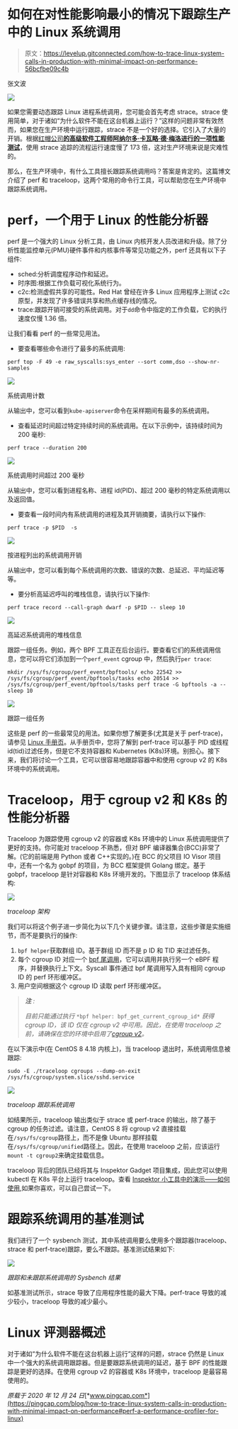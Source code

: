 # 如何在对性能影响最小的情况下跟踪生产中的 Linux 系统调用

> 原文：<https://levelup.gitconnected.com/how-to-trace-linux-system-calls-in-production-with-minimal-impact-on-performance-56bcfbe09c4b>

张文波

![](img/2cd3444f22f55ee90ac439c7714cd87b.png)

如果您需要动态跟踪 Linux 进程系统调用，您可能会首先考虑 strace。strace 使用简单，对于诸如“为什么软件不能在这台机器上运行？”这样的问题非常有效然而，如果您在生产环境中运行跟踪，strace 不是一个好的选择。它引入了大量的开销。根据[红帽公司**的高级软件工程师阿纳尔多·卡瓦略·德·梅洛进行的一项性能测试**](http://vger.kernel.org/~acme/perf/linuxdev-br-2018-perf-trace-eBPF/#/4/2)，使用 strace 追踪的流程运行速度慢了 173 倍，这对生产环境来说是灾难性的。

那么，在生产环境中，有什么工具擅长跟踪系统调用吗？答案是肯定的。这篇博文介绍了 perf 和 traceloop，这两个常用的命令行工具，可以帮助您在生产环境中跟踪系统调用。

# perf，一个用于 Linux 的性能分析器

perf 是一个强大的 Linux 分析工具，由 Linux 内核开发人员改进和升级。除了分析性能监控单元(PMU)硬件事件和内核事件等常见功能之外，perf 还具有以下子组件:

*   sched:分析调度程序动作和延迟。
*   时序图:根据工作负载可视化系统行为。
*   c2c:检测虚假共享的可能性。Red Hat 曾经在许多 Linux 应用程序上测试 c2c 原型，并发现了许多错误共享和热点缓存线的情况。
*   trace:跟踪开销可接受的系统调用。对于`dd`命令中指定的工作负载，它的执行速度仅慢 1.36 倍。

让我们看看 perf 的一些常见用法。

*   要查看哪些命令进行了最多的系统调用:

```
perf top -F 49 -e raw_syscalls:sys_enter --sort comm,dso --show-nr-samples
```

![](img/145d79992169bc1bf27447f1d47910ca.png)

系统调用计数

从输出中，您可以看到`kube-apiserver`命令在采样期间有最多的系统调用。

*   查看延迟时间超过特定持续时间的系统调用。在以下示例中，该持续时间为 200 毫秒:

```
perf trace --duration 200
```

![](img/a16f540088d09cfc6ab66358a50af00c.png)

系统调用时间超过 200 毫秒

从输出中，您可以看到进程名称、进程 id(PID)、超过 200 毫秒的特定系统调用以及返回值。

*   要查看一段时间内有系统调用的进程及其开销摘要，请执行以下操作:

```
perf trace -p $PID  -s
```

![](img/de2537805355b2fdfaa874b224766ce2.png)

按进程列出的系统调用开销

从输出中，您可以看到每个系统调用的次数、错误的次数、总延迟、平均延迟等等。

*   要分析高延迟呼叫的堆栈信息，请执行以下操作:

```
perf trace record --call-graph dwarf -p $PID -- sleep 10
```

![](img/a2f85966554458fb418d98279ae29646.png)

高延迟系统调用的堆栈信息

跟踪一组任务。例如，两个 BPF 工具正在后台运行。要查看它们的系统调用信息，您可以将它们添加到一个`perf_event` cgroup 中，然后执行`per trace`:

```
mkdir /sys/fs/cgroup/perf_event/bpftools/ echo 22542 >> /sys/fs/cgroup/perf_event/bpftools/tasks echo 20514 >> /sys/fs/cgroup/perf_event/bpftools/tasks perf trace -G bpftools -a -- sleep 10
```

![](img/60b7dabbf85055757053a98dca9c06df.png)

跟踪一组任务

这些是 perf 的一些最常见的用法。如果你想了解更多(尤其是关于 perf-trace)，请参见 [Linux 手册页](https://man7.org/linux/man-pages/man1/perf-trace.1.html)。从手册页中，您将了解到 perf-trace 可以基于 PID 或线程 id(tid)过滤任务，但是它不支持容器和 Kubernetes (K8s)环境。别担心。接下来，我们将讨论一个工具，它可以很容易地跟踪容器中和使用 cgroup v2 的 K8s 环境中的系统调用。

# Traceloop，用于 cgroup v2 和 K8s 的性能分析器

Traceloop 为跟踪使用 cgroup v2 的容器或 K8s 环境中的 Linux 系统调用提供了更好的支持。你可能对 traceloop 不熟悉，但对 BPF 编译器集合(BCC)非常了解。(它的前端是用 Python 或者 C++实现的。)在 BCC 的父项目 IO Visor 项目中，还有一个名为 gobpf 的项目，为 BCC 框架提供 Golang 绑定。基于 gobpf，traceloop 是针对容器和 K8s 环境开发的。下图显示了 traceloop 体系结构:

![](img/31ffcc797ba011bd23cff2a511441e79.png)

*traceloop 架构*

我们可以将这个例子进一步简化为以下几个关键步骤。请注意，这些步骤是实施细节，而不是要执行的操作:

1.  `bpf helper`获取群组 ID。基于群组 ID 而不是 p ID 和 TID 来过滤任务。
2.  每个 cgroup ID 对应一个 [bpf 尾调用](https://ebpf.io/what-is-ebpf/#tail--function-calls)，它可以调用并执行另一个 eBPF 程序，并替换执行上下文。Syscall 事件通过 bpf 尾调用写入具有相同 cgroup ID 的 perf 环形缓冲区。
3.  用户空间根据这个 cgroup ID 读取 perf 环形缓冲区。

> ***注*** *:*
> 
> *目前只能通过执行* `*bpf helper: bpf_get_current_cgroup_id*` *获得 cgroup ID，该 ID 仅在 cgroup v2 中可用。因此，在使用 traceloop 之前，请确保在您的环境中启用了*[*cgroup v2*](https://www.kernel.org/doc/html/latest/admin-guide/cgroup-v2.html#basic-operations)*。*

在以下演示中(在 CentOS 8 4.18 内核上)，当 traceloop 退出时，系统调用信息被跟踪:

```
sudo -E ./traceloop cgroups --dump-on-exit /sys/fs/cgroup/system.slice/sshd.service
```

![](img/42cd01bc8bc0db932a6ea4f2a3016faf.png)

*traceloop 跟踪系统调用*

如结果所示，traceloop 输出类似于 strace 或 perf-trace 的输出，除了基于 cgroup 的任务过滤。请注意，CentOS 8 将 cgroup v2 直接挂载在`/sys/fs/cgroup`路径上，而不是像 Ubuntu 那样挂载在`/sys/fs/cgroup/unified`路径上。因此，在使用 traceloop 之前，应该运行`mount -t cgroup2`来确定挂载信息。

traceloop 背后的团队已经将其与 Inspektor Gadget 项目集成，因此您可以使用 kubectl 在 K8s 平台上运行 traceloop。查看 [Inspektor 小工具中的演示——如何使用](https://github.com/kinvolk/inspektor-gadget#how-to-use),如果你喜欢，可以自己尝试一下。

# 跟踪系统调用的基准测试

我们进行了一个 sysbench 测试，其中系统调用要么使用多个跟踪器(traceloop、strace 和 perf-trace)跟踪，要么不跟踪。基准测试结果如下:

![](img/17de43107563202666d0ab16a0978cdf.png)

*跟踪和未跟踪系统调用的 Sysbench 结果*

如基准测试所示，strace 导致了应用程序性能的最大下降。perf-trace 导致的减少较小，traceloop 导致的减少最小。

# Linux 评测器概述

对于诸如“为什么软件不能在这台机器上运行”这样的问题，strace 仍然是 Linux 中一个强大的系统调用跟踪器。但是要跟踪系统调用的延迟，基于 BPF 的性能跟踪是更好的选择。在使用 cgroup v2 的容器或 K8s 环境中，traceloop 是最容易使用的。

*原载于 2020 年 12 月 24 日*[*www.pingcap.com*](https://pingcap.com/blog/how-to-trace-linux-system-calls-in-production-with-minimal-impact-on-performance#perf-a-performance-profiler-for-linux)